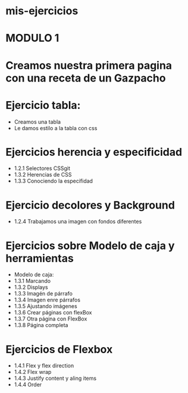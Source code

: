 # mis-ejercicios

# MODULO 1

# Creamos nuestra primera pagina con una receta de un Gazpacho

# Ejercicio tabla:

- Creamos una tabla
- Le damos estilo a la tabla con css

# Ejercicios herencia y especificidad

- 1.2.1 Selectores CSSgit
- 1.3.2 Herencias de CSS
- 1.3.3 Conociendo la especifidad

# Ejercicio decolores y Background

- 1.2.4 Trabajamos una imagen con fondos diferentes

# Ejercicios sobre Modelo de caja y herramientas

- Modelo de caja:
- 1.3.1 Marcando
- 1.3.2 Displays
- 1.3.3 Imagén de párrafo
- 1.3.4 Imagen enre párrafos
- 1.3.5 Ajustando imágenes
- 1.3.6 Crear páginas con flexBox
- 1.3.7 Otra página con FlexBox
- 1.3.8 Página completa

# Ejercicios de Flexbox

- 1.4.1 Flex y flex direction
- 1.4.2 Flex wrap
- 1.4.3 Justify content y aling items
- 1.4.4 Order

#
